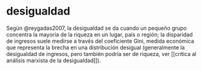 # desigualdad
Según @reygadas2007, la desigualdad se da cuando un pequeño grupo concentra la mayoría de la riqueza en un lugar, país o región; la disparidad de ingresos suele medirse a través del coeficiente Gini, medida económica que representa la brecha en una distribución desigual (generalmente la desigualdad de ingresos, pero también podría ser de riqueza, ver [[crítica al análisis marxista de la desigualdad]]).
